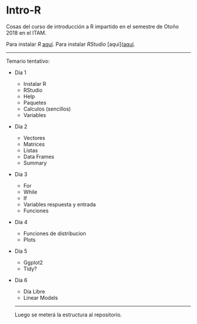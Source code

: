 # Intro-R
Cosas del curso de introducción a R impartido en el semestre de Otoño 2018 en el ITAM.

Para instalar *R* [aquí](https://cran.itam.mx/).
Para instalar *RStudio* [aquí]([aquí](https://www.rstudio.com/products/rstudio/download/#download).

---

Temario tentativo: 

- Dia 1
  * Instalar R 
  * RStudio
  * Help
  * Paquetes
  * Calculos (sencillos)
  * Variables
- Dia 2 
  * Vectores
  * Matrices
  * Listas
  * Data Frames 
  * Summary
- Dia 3
  * For
  * While
  * If
  * Variables respuesta y entrada
  * Funciones
- Dia 4
  * Funciones de distribucion
  * Plots
- Dia 5
  * Ggplot2
  * Tidy?
- Dia 6 
  * Día Libre 
  * Linear Models 
  
  ---
  
  Luego se meterá la estructura al repositorio.
